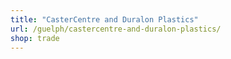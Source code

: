 ```yaml
---
title: "CasterCentre and Duralon Plastics"
url: /guelph/castercentre-and-duralon-plastics/
shop: trade
---
```


